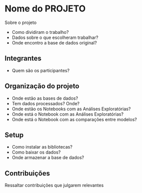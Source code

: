 # Nome do PROJETO

Sobre o projeto

- Como dividiram o trabalho?
- Dados sobre o que escolheram trabalhar?
- Onde encontro a base de dados original?

## Integrantes

- Quem são os participantes?

## Organização do projeto

- Onde estão as bases de dados?
- Tem dados processados? Onde?
- Onde estão os Notebooks com as Análises Exploratórias?
- Onde está o Notebook com as Análises Exploratórias?
- Onde está o Notebook com as comparações entre modelos?

## Setup

- Como instalar as bibliotecas?
- Como baixar os dados?
- Onde armazenar a base de dados?

## Contribuições

Ressaltar contribuições que julgarem relevantes
